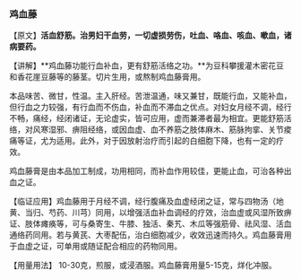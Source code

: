 ### 鸡血藤

【原文】**活血舒筋。治男妇干血劳，一切虚损劳伤，吐血、咯血、咳血、嗽血，诸病要药。**

【讲解】**鸡血藤功能行血补血，更有舒筋活络之功。**为豆科攀援灌木密花豆和香花崖豆藤等的藤茎。切片生用，或熬制鸡血藤膏用。

本品味苦、微甘，性温。主入肝经。苦泄温通，味又兼甘，既能行血，又能补血，但行血之力较强，有行血而不伤血，补血而不滞血之优点。对妇女月经不调，经行不畅，痛经，经闭诸证，无论虚实，皆可应用，虚而兼滞者最为相宜。更能舒筋活络，对风寒湿邪、痹阻经络，或因血虚、血不养筋之肢体麻木、筋脉拘挛、关节痠痛等证，尤为适用。此外，对于因放射治疗而引起的白细胞下降，也有一定的疗效。

鸡血藤膏是由本品加工制成，功用相同，而补血作用较佳，更能止血，可治各种出血之证。

【临证应用】鸡血藤用于月经不调，经行腹痛及血虚经闭之证，常与四物汤（地黄、当归、芍药、川芎）同用，以增强活血补血调经的疗效，治血虚或风湿所致痹证、肢体瘫痪等，可与桑寄生、牛膝、独活、秦艽、木瓜等强筋骨、祛风湿、活血通络药同用。若与黄芪、大枣配伍，治白细胞减少，收效迅速而持久。鸡血藤膏用于血虚之证，可单用或随证配合相应的药物同用。

【用量用法】  10-30克，煎服，或浸酒服。鸡血藤膏用量5-15克，烊化冲服。

